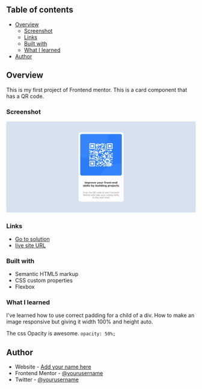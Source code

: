 ## Table of contents

- [Overview](#overview)
  - [Screenshot](#screenshot)
  - [Links](#links)
  - [Built with](#built-with)
  - [What I learned](#what-i-learned)
- [Author](#author)

## Overview

This is my first project of Frontend mentor. This is a card component that has a QR code.

### Screenshot

![](./images/Qr_code_ss.png)

### Links

- [Go to solution](https://github.com/sajid-munawar/FrontendMentor_projects/tree/main/qr-code-component-main)
- [live site URL](qr_code.surge.sh)

### Built with

- Semantic HTML5 markup
- CSS custom properties
- Flexbox

### What I learned

I've learned how to use correct padding for a child of a div. How to make an image responsive but giving it width 100% and height auto.

The css Opacity is awesome.
`opacity: 50%;`

## Author

- Website - [Add your name here](https://www.your-site.com)
- Frontend Mentor - [@yourusername](https://www.frontendmentor.io/profile/sajid-munawar)
- Twitter - [@yourusername](https://www.twitter.com/yourusername)
